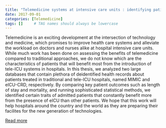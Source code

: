 ```yaml
---
title: "Telemedicine systems at intensive care units : identifying patients that benefit most"
date: 2017-09-01
categories: [Telemedicine]
tags: []     # TAG names should always be lowercase
---
```


Telemedicine is an exciting development at the intersection of technology and medicine, which promises to improve health care systems and alleviate the workload on doctors and nurses alike at hospital intensive care units. While much work has been done on assessing the benefits of telemedicine compared to traditional approaches, we do not know which are the characteristics of patients that will benefit most from the introduction of tele-ICU systems in hospitals. In this thesis, we analyzed two large databases that contain plethora of deidentified health records about patients treated in traditional and tele-ICU hospitals, named MIMIC and eICU-CRD, respectively. By comparing key patient outcomes such as length of stay and mortality, and running sophisticated statistical methods, we identified certain traits of admitted patients that constantly benefit more from the presence of eICU than other patients. We hope that this work will help hospitals around the country and the world as they are preparing their facilites for the new generation of technologies.

[Read more](https://hdl.handle.net/1721.1/122867)